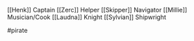 [[Henk]] Captain
[[Zerc]] Helper
[[Skipper]] Navigator
[[Millie]] Musician/Cook
[[Laudna]] Knight
[[Sylvian]] Shipwright

#pirate